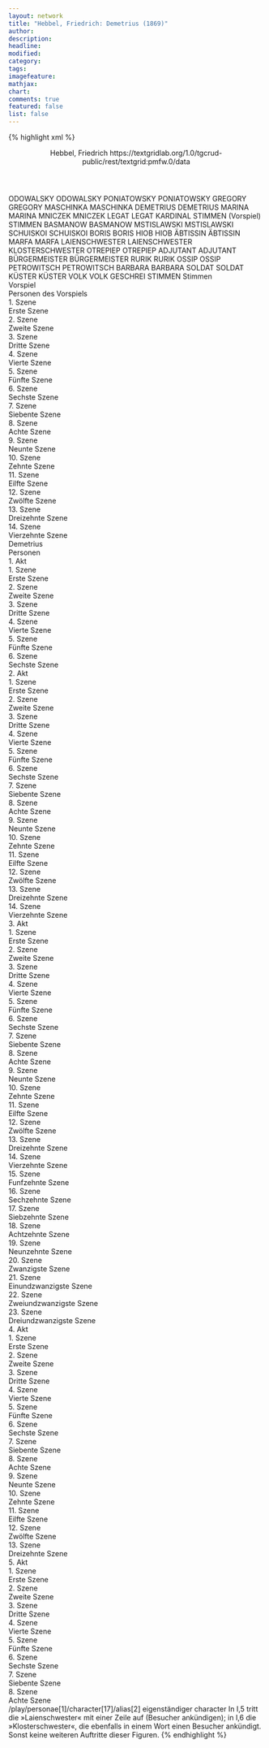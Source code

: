 ```yaml
---
layout: network
title: "Hebbel, Friedrich: Demetrius (1869)"
author:
description:
headline:
modified:
category:
tags:
imagefeature:
mathjax:
chart:
comments: true
featured: false
list: false
---
```

{% highlight xml %}
<?xml-model href="https://raw.githubusercontent.com/DLiNa/project/master/rules/lina.rnc"?><?xml-model href="https://raw.githubusercontent.com/DLiNa/project/master/rules/lina.sch"?>
<play xmlns="http://lina.digital">
  <header>
    <title>Demetrius</title>
    <author>Hebbel, Friedrich</author>
  	<date when="1863" type="written"/>
  	<date when="1864" type="print"/>
  	<date when="1869" type="premiere"/>
  	<source>https://textgridlab.org/1.0/tgcrud-public/rest/textgrid:pmfw.0/data</source>
  </header>
  <personae>
    <character>
      <name>ODOWALSKY</name>
      <alias xml:id="odowalsky">
        <name>ODOWALSKY</name>
      </alias>
    </character>
    <character>
      <name>PONIATOWSKY</name>
      <alias xml:id="poniatowsky">
        <name>PONIATOWSKY</name>
      </alias>
    </character>
    <character>
      <name>GREGORY</name>
      <alias xml:id="gregory">
        <name>GREGORY</name>
      </alias>
    </character>
    <character>
      <name>MASCHINKA</name>
      <alias xml:id="maschinka">
        <name>MASCHINKA</name>
      </alias>
    </character>
    <character>
      <name>DEMETRIUS</name>
      <alias xml:id="demetrius">
        <name>DEMETRIUS</name>
      </alias>
    </character>
    <character>
      <name>MARINA</name>
      <alias xml:id="marina">
        <name>MARINA</name>
      </alias>
    </character>
    <character>
      <name>MNICZEK</name>
      <alias xml:id="mniczek">
        <name>MNICZEK</name>
      </alias>
    </character>
    <character>
      <name>LEGAT</name>
      <alias xml:id="legat">
        <name>LEGAT</name>
      </alias>
    	<alias xml:id="kardinal">
    		<name>KARDINAL</name>
    	</alias>
    </character>
    <character>
      <name>STIMMEN (Vorspiel)</name>
      <alias xml:id="stimmen_vorspiel">
        <name>STIMMEN</name>
      </alias>
    </character>
    <character>
      <name>BASMANOW</name>
      <alias xml:id="basmanow">
        <name>BASMANOW</name>
      </alias>
    </character>
    <character>
      <name>MSTISLAWSKI</name>
      <alias xml:id="mstislawski">
        <name>MSTISLAWSKI</name>
      </alias>
    </character>
    <character>
      <name>SCHUISKOI</name>
      <alias xml:id="schuiskoi">
        <name>SCHUISKOI</name>
      </alias>
    </character>
    <character>
      <name>BORIS</name>
      <alias xml:id="boris">
        <name>BORIS</name>
      </alias>
    </character>
    <character>
      <name>HIOB</name>
      <alias xml:id="hiob">
        <name>HIOB</name>
      </alias>
    </character>
    <character>
      <name>ÄBTISSIN</name>
      <alias xml:id="äbtissin">
        <name>ÄBTISSIN</name>
      </alias>
    </character>
    <character>
      <name>MARFA</name>
      <alias xml:id="marfa">
        <name>MARFA</name>
      </alias>
    </character>
    <character>
      <name>LAIENSCHWESTER</name>
      <alias xml:id="laienschwester">
        <name>LAIENSCHWESTER</name>
      </alias>
    	<alias xml:id="klosterschwester">
    		<name>KLOSTERSCHWESTER</name>
    	</alias>
    </character>
    <character>
      <name>OTREPIEP</name>
      <alias xml:id="otrepiep">
        <name>OTREPIEP</name>
      </alias>
    </character>
    <character>
      <name>ADJUTANT</name>
      <alias xml:id="adjutant">
        <name>ADJUTANT</name>
      </alias>
    </character>
    <character>
      <name>BÜRGERMEISTER</name>
      <alias xml:id="bürgermeister">
        <name>BÜRGERMEISTER</name>
      </alias>
    </character>
    <character>
      <name>RURIK</name>
      <alias xml:id="rurik">
        <name>RURIK</name>
      </alias>
    </character>
    <character>
      <name>OSSIP</name>
      <alias xml:id="ossip">
        <name>OSSIP</name>
      </alias>
    </character>
    <character>
      <name>PETROWITSCH</name>
      <alias xml:id="petrowitsch">
        <name>PETROWITSCH</name>
      </alias>
    </character>
    <character>
      <name>BARBARA</name>
      <alias xml:id="barbara">
        <name>BARBARA</name>
      </alias>
    </character>
    <character>
      <name>SOLDAT</name>
      <alias xml:id="soldat">
        <name>SOLDAT</name>
      </alias>
    </character>
    <character>
      <name>KÜSTER</name>
      <alias xml:id="küster">
        <name>KÜSTER</name>
      </alias>
    </character>
    <character>
      <name>VOLK</name>
      <alias xml:id="volk">
        <name>VOLK</name>
      </alias>
      <alias xml:id="geschrei">
        <name>GESCHREI</name>
      </alias>
    </character>
  	<character>
  		<name>STIMMEN</name>
  		<alias xml:id="stimmen">
  			<name>Stimmen</name>
  		</alias>
  	</character>
  </personae>
  <text>
    <div>
      <head>Vorspiel</head>
      <div>
        <head>Personen des Vorspiels</head>
      </div>
      <div>
        <head>1. Szene</head>
        <div>
          <head>Erste Szene</head>
          <sp who="#odowalsky">
            <amount n="5" unit="speech_acts"/>
            <amount n="131" unit="words"/>
            <amount n="19" unit="lines"/>
            <amount n="698" unit="chars"/>
          </sp>
          <sp who="#poniatowsky">
            <amount n="5" unit="speech_acts"/>
            <amount n="240" unit="words"/>
            <amount n="31" unit="lines"/>
            <amount n="1208" unit="chars"/>
          </sp>
        </div>
      </div>
      <div>
        <head>2. Szene</head>
        <div>
          <head>Zweite Szene</head>
          <sp who="#gregory">
            <amount n="13" unit="speech_acts"/>
            <amount n="86" unit="words"/>
            <amount n="16" unit="lines"/>
            <amount n="435" unit="chars"/>
          </sp>
          <sp who="#poniatowsky">
            <amount n="7" unit="speech_acts"/>
            <amount n="124" unit="words"/>
            <amount n="19" unit="lines"/>
            <amount n="596" unit="chars"/>
          </sp>
          <sp who="#odowalsky">
            <amount n="14" unit="speech_acts"/>
            <amount n="275" unit="words"/>
            <amount n="39" unit="lines"/>
            <amount n="1424" unit="chars"/>
          </sp>
        </div>
      </div>
      <div>
        <head>3. Szene</head>
        <div>
          <head>Dritte Szene</head>
          <sp who="#maschinka">
            <amount n="1" unit="speech_acts"/>
            <amount n="178" unit="words"/>
            <amount n="20" unit="lines"/>
            <amount n="864" unit="chars"/>
          </sp>
        </div>
      </div>
      <div>
        <head>4. Szene</head>
        <div>
          <head>Vierte Szene</head>
          <sp who="#demetrius">
            <amount n="13" unit="speech_acts"/>
            <amount n="79" unit="words"/>
            <amount n="18" unit="lines"/>
            <amount n="437" unit="chars"/>
          </sp>
          <sp who="#maschinka">
            <amount n="13" unit="speech_acts"/>
            <amount n="307" unit="words"/>
            <amount n="50" unit="lines"/>
            <amount n="1645" unit="chars"/>
          </sp>
        </div>
      </div>
      <div>
        <head>5. Szene</head>
        <div>
          <head>Fünfte Szene</head>
          <sp who="#marina">
            <amount n="7" unit="speech_acts"/>
            <amount n="336" unit="words"/>
            <amount n="46" unit="lines"/>
            <amount n="1790" unit="chars"/>
          </sp>
          <sp who="#maschinka">
            <amount n="7" unit="speech_acts"/>
            <amount n="274" unit="words"/>
            <amount n="38" unit="lines"/>
            <amount n="1399" unit="chars"/>
          </sp>
          <sp who="#demetrius">
            <amount n="2" unit="speech_acts"/>
            <amount n="29" unit="words"/>
            <amount n="5" unit="lines"/>
            <amount n="153" unit="chars"/>
          </sp>
        </div>
      </div>
      <div>
        <head>6. Szene</head>
        <div>
          <head>Sechste Szene</head>
          <sp who="#marina">
            <amount n="23" unit="speech_acts"/>
            <amount n="290" unit="words"/>
            <amount n="42" unit="lines"/>
            <amount n="1541" unit="chars"/>
          </sp>
          <sp who="#demetrius">
            <amount n="23" unit="speech_acts"/>
            <amount n="684" unit="words"/>
            <amount n="89" unit="lines"/>
            <amount n="3485" unit="chars"/>
          </sp>
        </div>
      </div>
      <div>
        <head>7. Szene</head>
        <div>
          <head>Siebente Szene</head>
          <sp who="#poniatowsky">
            <amount n="2" unit="speech_acts"/>
            <amount n="6" unit="words"/>
            <amount n="2" unit="lines"/>
            <amount n="27" unit="chars"/>
          </sp>
          <sp who="#odowalsky">
            <amount n="3" unit="speech_acts"/>
            <amount n="31" unit="words"/>
            <amount n="6" unit="lines"/>
            <amount n="172" unit="chars"/>
          </sp>
          <sp who="#demetrius">
            <amount n="4" unit="speech_acts"/>
            <amount n="21" unit="words"/>
            <amount n="5" unit="lines"/>
            <amount n="106" unit="chars"/>
          </sp>
          <sp who="#marina">
            <amount n="1" unit="speech_acts"/>
            <amount n="4" unit="words"/>
            <amount n="1" unit="lines"/>
            <amount n="22" unit="chars"/>
          </sp>
        </div>
      </div>
      <div>
        <head>8. Szene</head>
        <div>
          <head>Achte Szene</head>
          <sp who="#mniczek">
            <amount n="1" unit="speech_acts"/>
            <amount n="6" unit="words"/>
            <amount n="1" unit="lines"/>
            <amount n="29" unit="chars"/>
          </sp>
          <sp who="#demetrius">
            <amount n="2" unit="speech_acts"/>
            <amount n="146" unit="words"/>
            <amount n="18" unit="lines"/>
            <amount n="772" unit="chars"/>
          </sp>
          <sp who="#poniatowsky">
            <amount n="1" unit="speech_acts"/>
            <amount n="22" unit="words"/>
            <amount n="3" unit="lines"/>
            <amount n="118" unit="chars"/>
          </sp>
        </div>
      </div>
      <div>
        <head>9. Szene</head>
        <div>
          <head>Neunte Szene</head>
        </div>
      </div>
      <div>
        <head>10. Szene</head>
        <div>
          <head>Zehnte Szene</head>
          <sp who="#gregory">
            <amount n="16" unit="speech_acts"/>
            <amount n="168" unit="words"/>
            <amount n="27" unit="lines"/>
            <amount n="893" unit="chars"/>
          </sp>
          <sp who="#legat">
            <amount n="16" unit="speech_acts"/>
            <amount n="672" unit="words"/>
            <amount n="96" unit="lines"/>
            <amount n="3658" unit="chars"/>
          </sp>
        </div>
      </div>
      <div>
        <head>11. Szene</head>
        <div>
          <head>Eilfte Szene</head>
          <sp who="#demetrius">
            <amount n="2" unit="speech_acts"/>
            <amount n="124" unit="words"/>
            <amount n="15" unit="lines"/>
            <amount n="636" unit="chars"/>
          </sp>
          <sp who="#mniczek">
            <amount n="1" unit="speech_acts"/>
            <amount n="15" unit="words"/>
            <amount n="2" unit="lines"/>
            <amount n="73" unit="chars"/>
          </sp>
        </div>
      </div>
      <div>
        <head>12. Szene</head>
        <div>
          <head>Zwölfte Szene</head>
          <sp who="#gregory">
            <amount n="6" unit="speech_acts"/>
            <amount n="48" unit="words"/>
            <amount n="10" unit="lines"/>
            <amount n="256" unit="chars"/>
          </sp>
          <sp who="#demetrius">
            <amount n="5" unit="speech_acts"/>
            <amount n="79" unit="words"/>
            <amount n="13" unit="lines"/>
            <amount n="409" unit="chars"/>
          </sp>
        </div>
      </div>
      <div>
        <head>13. Szene</head>
        <div>
          <head>Dreizehnte Szene</head>
          <sp who="#legat">
            <amount n="2" unit="speech_acts"/>
            <amount n="24" unit="words"/>
            <amount n="3" unit="lines"/>
            <amount n="122" unit="chars"/>
          </sp>
          <sp who="#stimmen_vorspiel">
            <amount n="1" unit="speech_acts"/>
            <amount n="2" unit="words"/>
            <amount n="1" unit="lines"/>
            <amount n="19" unit="chars"/>
          </sp>
          <sp who="#gregory">
            <amount n="1" unit="speech_acts"/>
            <amount n="9" unit="words"/>
            <amount n="1" unit="lines"/>
            <amount n="41" unit="chars"/>
          </sp>
          <sp who="#demetrius">
            <amount n="1" unit="speech_acts"/>
            <amount n="169" unit="words"/>
            <amount n="22" unit="lines"/>
            <amount n="881" unit="chars"/>
          </sp>
        </div>
      </div>
      <div>
        <head>14. Szene</head>
        <div>
          <head>Vierzehnte Szene</head>
          <sp who="#mniczek">
            <amount n="2" unit="speech_acts"/>
            <amount n="19" unit="words"/>
            <amount n="2" unit="lines"/>
            <amount n="88" unit="chars"/>
          </sp>
          <sp who="#demetrius">
            <amount n="5" unit="speech_acts"/>
            <amount n="34" unit="words"/>
            <amount n="5" unit="lines"/>
            <amount n="184" unit="chars"/>
          </sp>
          <sp who="#legat">
            <amount n="1" unit="speech_acts"/>
            <amount n="17" unit="words"/>
            <amount n="2" unit="lines"/>
            <amount n="81" unit="chars"/>
          </sp>
          <sp who="#marina">
            <amount n="2" unit="speech_acts"/>
            <amount n="38" unit="words"/>
            <amount n="5" unit="lines"/>
            <amount n="200" unit="chars"/>
          </sp>
          <sp who="#kardinal">
            <amount n="1" unit="speech_acts"/>
            <amount n="36" unit="words"/>
            <amount n="5" unit="lines"/>
            <amount n="198" unit="chars"/>
          </sp>
          <sp who="#poniatowsky">
            <amount n="1" unit="speech_acts"/>
            <amount n="4" unit="words"/>
            <amount n="1" unit="lines"/>
            <amount n="31" unit="chars"/>
          </sp>
        </div>
      </div>
    </div>
    <div>
      <head>Demetrius</head>
      <div>
        <head>Personen</head>
      </div>
      <div>
        <head>1. Akt</head>
        <div>
          <head>1. Szene</head>
          <div>
            <head>Erste Szene</head>
            <sp who="#basmanow">
              <amount n="5" unit="speech_acts"/>
              <amount n="105" unit="words"/>
              <amount n="16" unit="lines"/>
              <amount n="545" unit="chars"/>
            </sp>
            <sp who="#mstislawski">
              <amount n="4" unit="speech_acts"/>
              <amount n="43" unit="words"/>
              <amount n="8" unit="lines"/>
              <amount n="232" unit="chars"/>
            </sp>
            <sp who="#schuiskoi">
              <amount n="1" unit="speech_acts"/>
              <amount n="6" unit="words"/>
              <amount n="1" unit="lines"/>
              <amount n="27" unit="chars"/>
            </sp>
          </div>
        </div>
        <div>
          <head>2. Szene</head>
          <div>
            <head>Zweite Szene</head>
            <sp who="#boris">
              <amount n="29" unit="speech_acts"/>
              <amount n="1292" unit="words"/>
              <amount n="186" unit="lines"/>
              <amount n="6860" unit="chars"/>
            </sp>
            <sp who="#basmanow">
              <amount n="4" unit="speech_acts"/>
              <amount n="51" unit="words"/>
              <amount n="9" unit="lines"/>
              <amount n="275" unit="chars"/>
            </sp>
            <sp who="#schuiskoi">
              <amount n="13" unit="speech_acts"/>
              <amount n="164" unit="words"/>
              <amount n="26" unit="lines"/>
              <amount n="882" unit="chars"/>
            </sp>
            <sp who="#mstislawski">
              <amount n="8" unit="speech_acts"/>
              <amount n="182" unit="words"/>
              <amount n="29" unit="lines"/>
              <amount n="1017" unit="chars"/>
            </sp>
            <sp who="#hiob">
              <amount n="5" unit="speech_acts"/>
              <amount n="113" unit="words"/>
              <amount n="18" unit="lines"/>
              <amount n="617" unit="chars"/>
            </sp>
          </div>
        </div>
        <div>
          <head>3. Szene</head>
          <div>
            <head>Dritte Szene</head>
            <sp who="#schuiskoi">
              <amount n="2" unit="speech_acts"/>
              <amount n="24" unit="words"/>
              <amount n="3" unit="lines"/>
              <amount n="124" unit="chars"/>
            </sp>
            <sp who="#boris">
              <amount n="3" unit="speech_acts"/>
              <amount n="241" unit="words"/>
              <amount n="32" unit="lines"/>
              <amount n="1327" unit="chars"/>
            </sp>
          </div>
        </div>
        <div>
          <head>4. Szene</head>
          <div>
            <head>Vierte Szene</head>
            <sp who="#äbtissin">
              <amount n="8" unit="speech_acts"/>
              <amount n="131" unit="words"/>
              <amount n="19" unit="lines"/>
              <amount n="660" unit="chars"/>
            </sp>
            <sp who="#marfa">
              <amount n="8" unit="speech_acts"/>
              <amount n="536" unit="words"/>
              <amount n="72" unit="lines"/>
              <amount n="2837" unit="chars"/>
            </sp>
          </div>
        </div>
        <div>
          <head>5. Szene</head>
          <div>
            <head>Fünfte Szene</head>
            <sp who="#laienschwester">
              <amount n="1" unit="speech_acts"/>
              <amount n="4" unit="words"/>
              <amount n="2" unit="lines"/>
              <amount n="25" unit="chars"/>
            </sp>
            <sp who="#hiob">
              <amount n="10" unit="speech_acts"/>
              <amount n="336" unit="words"/>
              <amount n="46" unit="lines"/>
              <amount n="1723" unit="chars"/>
            </sp>
            <sp who="#äbtissin">
              <amount n="2" unit="speech_acts"/>
              <amount n="2" unit="words"/>
              <amount n="1" unit="lines"/>
              <amount n="12" unit="chars"/>
            </sp>
            <sp who="#marfa">
              <amount n="9" unit="speech_acts"/>
              <amount n="319" unit="words"/>
              <amount n="39" unit="lines"/>
              <amount n="1603" unit="chars"/>
            </sp>
          </div>
        </div>
        <div>
          <head>6. Szene</head>
          <div>
            <head>Sechste Szene</head>
            <sp who="#klosterschwester">
              <amount n="1" unit="speech_acts"/>
              <amount n="2" unit="words"/>
              <amount n="1" unit="lines"/>
              <amount n="14" unit="chars"/>
            </sp>
            <sp who="#otrepiep">
              <amount n="12" unit="speech_acts"/>
              <amount n="209" unit="words"/>
              <amount n="33" unit="lines"/>
              <amount n="1122" unit="chars"/>
            </sp>
            <sp who="#hiob">
              <amount n="11" unit="speech_acts"/>
              <amount n="266" unit="words"/>
              <amount n="41" unit="lines"/>
              <amount n="1439" unit="chars"/>
            </sp>
            <sp who="#marfa">
              <amount n="14" unit="speech_acts"/>
              <amount n="202" unit="words"/>
              <amount n="31" unit="lines"/>
              <amount n="1005" unit="chars"/>
            </sp>
            <sp who="#äbtissin">
              <amount n="1" unit="speech_acts"/>
              <amount n="24" unit="words"/>
              <amount n="3" unit="lines"/>
              <amount n="142" unit="chars"/>
            </sp>
          </div>
        </div>
      </div>
      <div>
        <head>2. Akt</head>
        <div>
          <head>1. Szene</head>
          <div>
            <head>Erste Szene</head>
            <sp who="#mniczek">
              <amount n="5" unit="speech_acts"/>
              <amount n="85" unit="words"/>
              <amount n="13" unit="lines"/>
              <amount n="461" unit="chars"/>
            </sp>
            <sp who="#poniatowsky">
              <amount n="4" unit="speech_acts"/>
              <amount n="39" unit="words"/>
              <amount n="7" unit="lines"/>
              <amount n="201" unit="chars"/>
            </sp>
          </div>
        </div>
        <div>
          <head>2. Szene</head>
          <div>
            <head>Zweite Szene</head>
            <sp who="#demetrius">
              <amount n="3" unit="speech_acts"/>
              <amount n="18" unit="words"/>
              <amount n="4" unit="lines"/>
              <amount n="94" unit="chars"/>
            </sp>
            <sp who="#mniczek">
              <amount n="2" unit="speech_acts"/>
              <amount n="25" unit="words"/>
              <amount n="3" unit="lines"/>
              <amount n="111" unit="chars"/>
            </sp>
          </div>
        </div>
        <div>
          <head>3. Szene</head>
          <div>
            <head>Dritte Szene</head>
            <sp who="#poniatowsky">
              <amount n="2" unit="speech_acts"/>
              <amount n="12" unit="words"/>
              <amount n="3" unit="lines"/>
              <amount n="61" unit="chars"/>
            </sp>
            <sp who="#mniczek">
              <amount n="1" unit="speech_acts"/>
              <amount n="27" unit="words"/>
              <amount n="4" unit="lines"/>
              <amount n="124" unit="chars"/>
            </sp>
          </div>
        </div>
        <div>
          <head>4. Szene</head>
          <div>
            <head>Vierte Szene</head>
            <sp who="#demetrius">
              <amount n="11" unit="speech_acts"/>
              <amount n="358" unit="words"/>
              <amount n="50" unit="lines"/>
              <amount n="1905" unit="chars"/>
            </sp>
            <sp who="#poniatowsky">
              <amount n="4" unit="speech_acts"/>
              <amount n="64" unit="words"/>
              <amount n="9" unit="lines"/>
              <amount n="322" unit="chars"/>
            </sp>
            <sp who="#mniczek">
              <amount n="6" unit="speech_acts"/>
              <amount n="425" unit="words"/>
              <amount n="56" unit="lines"/>
              <amount n="2152" unit="chars"/>
            </sp>
          </div>
        </div>
        <div>
          <head>5. Szene</head>
          <div>
            <head>Fünfte Szene</head>
            <sp who="#poniatowsky">
              <amount n="1" unit="speech_acts"/>
              <amount n="21" unit="words"/>
              <amount n="3" unit="lines"/>
              <amount n="112" unit="chars"/>
            </sp>
          </div>
        </div>
        <div>
          <head>6. Szene</head>
          <div>
            <head>Sechste Szene</head>
            <sp who="#otrepiep">
              <amount n="18" unit="speech_acts"/>
              <amount n="338" unit="words"/>
              <amount n="51" unit="lines"/>
              <amount n="1725" unit="chars"/>
            </sp>
            <sp who="#poniatowsky">
              <amount n="18" unit="speech_acts"/>
              <amount n="121" unit="words"/>
              <amount n="26" unit="lines"/>
              <amount n="608" unit="chars"/>
            </sp>
          </div>
        </div>
        <div>
          <head>7. Szene</head>
          <div>
            <head>Siebente Szene</head>
            <sp who="#demetrius">
              <amount n="5" unit="speech_acts"/>
              <amount n="47" unit="words"/>
              <amount n="9" unit="lines"/>
              <amount n="237" unit="chars"/>
            </sp>
            <sp who="#otrepiep">
              <amount n="7" unit="speech_acts"/>
              <amount n="79" unit="words"/>
              <amount n="13" unit="lines"/>
              <amount n="388" unit="chars"/>
            </sp>
            <sp who="#poniatowsky">
              <amount n="1" unit="speech_acts"/>
              <amount n="8" unit="words"/>
              <amount n="1" unit="lines"/>
              <amount n="39" unit="chars"/>
            </sp>
            <sp who="#mniczek">
              <amount n="3" unit="speech_acts"/>
              <amount n="9" unit="words"/>
              <amount n="3" unit="lines"/>
              <amount n="40" unit="chars"/>
            </sp>
          </div>
        </div>
        <div>
          <head>8. Szene</head>
          <div>
            <head>Achte Szene</head>
            <sp who="#mniczek">
              <amount n="9" unit="speech_acts"/>
              <amount n="388" unit="words"/>
              <amount n="56" unit="lines"/>
              <amount n="2078" unit="chars"/>
            </sp>
            <sp who="#otrepiep">
              <amount n="5" unit="speech_acts"/>
              <amount n="70" unit="words"/>
              <amount n="9" unit="lines"/>
              <amount n="319" unit="chars"/>
            </sp>
            <sp who="#demetrius">
              <amount n="12" unit="speech_acts"/>
              <amount n="472" unit="words"/>
              <amount n="66" unit="lines"/>
              <amount n="2511" unit="chars"/>
            </sp>
            <sp who="#marfa">
              <amount n="10" unit="speech_acts"/>
              <amount n="252" unit="words"/>
              <amount n="34" unit="lines"/>
              <amount n="1312" unit="chars"/>
            </sp>
            <sp who="#adjutant">
              <amount n="1" unit="speech_acts"/>
              <amount n="6" unit="words"/>
              <amount n="1" unit="lines"/>
              <amount n="47" unit="chars"/>
            </sp>
          </div>
        </div>
        <div>
          <head>9. Szene</head>
          <div>
            <head>Neunte Szene</head>
            <sp who="#schuiskoi">
              <amount n="8" unit="speech_acts"/>
              <amount n="408" unit="words"/>
              <amount n="58" unit="lines"/>
              <amount n="2172" unit="chars"/>
            </sp>
            <sp who="#demetrius">
              <amount n="10" unit="speech_acts"/>
              <amount n="129" unit="words"/>
              <amount n="19" unit="lines"/>
              <amount n="687" unit="chars"/>
            </sp>
            <sp who="#mniczek">
              <amount n="5" unit="speech_acts"/>
              <amount n="43" unit="words"/>
              <amount n="7" unit="lines"/>
              <amount n="221" unit="chars"/>
            </sp>
          </div>
        </div>
        <div>
          <head>10. Szene</head>
          <div>
            <head>Zehnte Szene</head>
            <sp who="#adjutant">
              <amount n="1" unit="speech_acts"/>
              <amount n="4" unit="words"/>
              <amount n="1" unit="lines"/>
              <amount n="28" unit="chars"/>
            </sp>
            <sp who="#bürgermeister">
              <amount n="3" unit="speech_acts"/>
              <amount n="82" unit="words"/>
              <amount n="13" unit="lines"/>
              <amount n="446" unit="chars"/>
            </sp>
            <sp who="#demetrius">
              <amount n="3" unit="speech_acts"/>
              <amount n="93" unit="words"/>
              <amount n="13" unit="lines"/>
              <amount n="489" unit="chars"/>
            </sp>
          </div>
        </div>
        <div>
          <head>11. Szene</head>
          <div>
            <head>Eilfte Szene</head>
            <sp who="#mniczek">
              <amount n="3" unit="speech_acts"/>
              <amount n="31" unit="words"/>
              <amount n="6" unit="lines"/>
              <amount n="173" unit="chars"/>
            </sp>
            <sp who="#demetrius">
              <amount n="3" unit="speech_acts"/>
              <amount n="22" unit="words"/>
              <amount n="5" unit="lines"/>
              <amount n="117" unit="chars"/>
            </sp>
            <sp who="#schuiskoi">
              <amount n="1" unit="speech_acts"/>
              <amount n="13" unit="words"/>
              <amount n="2" unit="lines"/>
              <amount n="70" unit="chars"/>
            </sp>
            <sp who="#marfa">
              <amount n="2" unit="speech_acts"/>
              <amount n="19" unit="words"/>
              <amount n="3" unit="lines"/>
              <amount n="94" unit="chars"/>
            </sp>
          </div>
        </div>
        <div>
          <head>12. Szene</head>
          <div>
            <head>Zwölfte Szene</head>
            <sp who="#schuiskoi">
              <amount n="4" unit="speech_acts"/>
              <amount n="17" unit="words"/>
              <amount n="5" unit="lines"/>
              <amount n="79" unit="chars"/>
            </sp>
            <sp who="#otrepiep">
              <amount n="4" unit="speech_acts"/>
              <amount n="26" unit="words"/>
              <amount n="5" unit="lines"/>
              <amount n="123" unit="chars"/>
            </sp>
          </div>
        </div>
        <div>
          <head>13. Szene</head>
          <div>
            <head>Dreizehnte Szene</head>
            <sp who="#schuiskoi">
              <amount n="1" unit="speech_acts"/>
              <amount n="210" unit="words"/>
              <amount n="27" unit="lines"/>
              <amount n="1083" unit="chars"/>
            </sp>
          </div>
        </div>
        <div>
          <head>14. Szene</head>
          <div>
            <head>Vierzehnte Szene</head>
            <sp who="#äbtissin">
              <amount n="10" unit="speech_acts"/>
              <amount n="459" unit="words"/>
              <amount n="66" unit="lines"/>
              <amount n="2494" unit="chars"/>
            </sp>
            <sp who="#marfa">
              <amount n="10" unit="speech_acts"/>
              <amount n="83" unit="words"/>
              <amount n="15" unit="lines"/>
              <amount n="405" unit="chars"/>
            </sp>
          </div>
        </div>
      </div>
      <div>
        <head>3. Akt</head>
        <div>
          <head>1. Szene</head>
          <div>
            <head>Erste Szene</head>
            <sp who="#rurik">
              <amount n="8" unit="speech_acts"/>
              <amount n="188" unit="words"/>
              <amount n="26" unit="lines"/>
              <amount n="954" unit="chars"/>
            </sp>
            <sp who="#ossip">
              <amount n="2" unit="speech_acts"/>
              <amount n="44" unit="words"/>
              <amount n="6" unit="lines"/>
              <amount n="213" unit="chars"/>
            </sp>
            <sp who="#petrowitsch">
              <amount n="5" unit="speech_acts"/>
              <amount n="123" unit="words"/>
              <amount n="19" unit="lines"/>
              <amount n="635" unit="chars"/>
            </sp>
          </div>
        </div>
        <div>
          <head>2. Szene</head>
          <div>
            <head>Zweite Szene</head>
            <sp who="#barbara">
              <amount n="1" unit="speech_acts"/>
              <amount n="5" unit="words"/>
              <amount n="1" unit="lines"/>
              <amount n="23" unit="chars"/>
            </sp>
            <sp who="#rurik">
              <amount n="2" unit="speech_acts"/>
              <amount n="46" unit="words"/>
              <amount n="7" unit="lines"/>
              <amount n="241" unit="chars"/>
            </sp>
            <sp who="#ossip">
              <amount n="1" unit="speech_acts"/>
              <amount n="8" unit="words"/>
              <amount n="2" unit="lines"/>
              <amount n="41" unit="chars"/>
            </sp>
            <sp who="#petrowitsch">
              <amount n="1" unit="speech_acts"/>
              <amount n="3" unit="words"/>
              <amount n="1" unit="lines"/>
              <amount n="16" unit="chars"/>
            </sp>
          </div>
        </div>
        <div>
          <head>3. Szene</head>
          <div>
            <head>Dritte Szene</head>
            <sp who="#rurik">
              <amount n="3" unit="speech_acts"/>
              <amount n="61" unit="words"/>
              <amount n="9" unit="lines"/>
              <amount n="305" unit="chars"/>
            </sp>
            <sp who="#ossip">
              <amount n="2" unit="speech_acts"/>
              <amount n="14" unit="words"/>
              <amount n="3" unit="lines"/>
              <amount n="62" unit="chars"/>
            </sp>
          </div>
        </div>
        <div>
          <head>4. Szene</head>
          <div>
            <head>Vierte Szene</head>
            <sp who="#otrepiep">
              <amount n="28" unit="speech_acts"/>
              <amount n="670" unit="words"/>
              <amount n="101" unit="lines"/>
              <amount n="3418" unit="chars"/>
            </sp>
            <sp who="#ossip">
              <amount n="19" unit="speech_acts"/>
              <amount n="125" unit="words"/>
              <amount n="26" unit="lines"/>
              <amount n="585" unit="chars"/>
            </sp>
            <sp who="#barbara">
              <amount n="7" unit="speech_acts"/>
              <amount n="60" unit="words"/>
              <amount n="12" unit="lines"/>
              <amount n="291" unit="chars"/>
            </sp>
            <sp who="#rurik">
              <amount n="4" unit="speech_acts"/>
              <amount n="29" unit="words"/>
              <amount n="5" unit="lines"/>
              <amount n="131" unit="chars"/>
            </sp>
          </div>
        </div>
        <div>
          <head>5. Szene</head>
          <div>
            <head>Fünfte Szene</head>
            <sp who="#barbara">
              <amount n="3" unit="speech_acts"/>
              <amount n="38" unit="words"/>
              <amount n="7" unit="lines"/>
              <amount n="190" unit="chars"/>
            </sp>
            <sp who="#ossip">
              <amount n="2" unit="speech_acts"/>
              <amount n="13" unit="words"/>
              <amount n="3" unit="lines"/>
              <amount n="68" unit="chars"/>
            </sp>
          </div>
        </div>
        <div>
          <head>6. Szene</head>
          <div>
            <head>Sechste Szene</head>
            <sp who="#barbara">
              <amount n="2" unit="speech_acts"/>
              <amount n="10" unit="words"/>
              <amount n="2" unit="lines"/>
              <amount n="49" unit="chars"/>
            </sp>
            <sp who="#demetrius">
              <amount n="5" unit="speech_acts"/>
              <amount n="49" unit="words"/>
              <amount n="11" unit="lines"/>
              <amount n="241" unit="chars"/>
            </sp>
            <sp who="#soldat">
              <amount n="2" unit="speech_acts"/>
              <amount n="10" unit="words"/>
              <amount n="2" unit="lines"/>
              <amount n="48" unit="chars"/>
            </sp>
            <sp who="#ossip">
              <amount n="1" unit="speech_acts"/>
              <amount n="17" unit="words"/>
              <amount n="3" unit="lines"/>
              <amount n="77" unit="chars"/>
            </sp>
          </div>
        </div>
        <div>
          <head>7. Szene</head>
          <div>
            <head>Siebente Szene</head>
            <sp who="#barbara">
              <amount n="3" unit="speech_acts"/>
              <amount n="40" unit="words"/>
              <amount n="6" unit="lines"/>
              <amount n="194" unit="chars"/>
            </sp>
            <sp who="#ossip">
              <amount n="2" unit="speech_acts"/>
              <amount n="77" unit="words"/>
              <amount n="10" unit="lines"/>
              <amount n="400" unit="chars"/>
            </sp>
          </div>
        </div>
        <div>
          <head>8. Szene</head>
          <div>
            <head>Achte Szene</head>
            <sp who="#otrepiep">
              <amount n="3" unit="speech_acts"/>
              <amount n="52" unit="words"/>
              <amount n="8" unit="lines"/>
              <amount n="273" unit="chars"/>
            </sp>
            <sp who="#ossip">
              <amount n="2" unit="speech_acts"/>
              <amount n="3" unit="words"/>
              <amount n="2" unit="lines"/>
              <amount n="14" unit="chars"/>
            </sp>
          </div>
        </div>
        <div>
          <head>9. Szene</head>
          <div>
            <head>Neunte Szene</head>
            <sp who="#otrepiep">
              <amount n="1" unit="speech_acts"/>
              <amount n="5" unit="words"/>
              <amount n="2" unit="lines"/>
              <amount n="26" unit="chars"/>
            </sp>
            <sp who="#marfa">
              <amount n="1" unit="speech_acts"/>
              <amount n="5" unit="words"/>
              <amount n="1" unit="lines"/>
              <amount n="22" unit="chars"/>
            </sp>
            <sp who="#äbtissin">
              <amount n="1" unit="speech_acts"/>
              <amount n="7" unit="words"/>
              <amount n="1" unit="lines"/>
              <amount n="28" unit="chars"/>
            </sp>
          </div>
        </div>
        <div>
          <head>10. Szene</head>
          <div>
            <head>Zehnte Szene</head>
            <sp who="#küster">
              <amount n="8" unit="speech_acts"/>
              <amount n="270" unit="words"/>
              <amount n="40" unit="lines"/>
              <amount n="1416" unit="chars"/>
            </sp>
            <sp who="#äbtissin">
              <amount n="4" unit="speech_acts"/>
              <amount n="24" unit="words"/>
              <amount n="6" unit="lines"/>
              <amount n="128" unit="chars"/>
            </sp>
            <sp who="#marfa">
              <amount n="3" unit="speech_acts"/>
              <amount n="19" unit="words"/>
              <amount n="3" unit="lines"/>
              <amount n="83" unit="chars"/>
            </sp>
          </div>
        </div>
        <div>
          <head>11. Szene</head>
          <div>
            <head>Eilfte Szene</head>
            <sp who="#äbtissin">
              <amount n="7" unit="speech_acts"/>
              <amount n="89" unit="words"/>
              <amount n="13" unit="lines"/>
              <amount n="455" unit="chars"/>
            </sp>
            <sp who="#marfa">
              <amount n="7" unit="speech_acts"/>
              <amount n="112" unit="words"/>
              <amount n="17" unit="lines"/>
              <amount n="612" unit="chars"/>
            </sp>
          </div>
        </div>
        <div>
          <head>12. Szene</head>
          <div>
            <head>Zwölfte Szene</head>
            <sp who="#äbtissin">
              <amount n="2" unit="speech_acts"/>
              <amount n="63" unit="words"/>
              <amount n="8" unit="lines"/>
              <amount n="323" unit="chars"/>
            </sp>
            <sp who="#marfa">
              <amount n="1" unit="speech_acts"/>
              <amount n="66" unit="words"/>
              <amount n="9" unit="lines"/>
              <amount n="360" unit="chars"/>
            </sp>
          </div>
        </div>
        <div>
          <head>13. Szene</head>
          <div>
            <head>Dreizehnte Szene</head>
            <sp who="#otrepiep">
              <amount n="5" unit="speech_acts"/>
              <amount n="91" unit="words"/>
              <amount n="16" unit="lines"/>
              <amount n="472" unit="chars"/>
            </sp>
            <sp who="#ossip">
              <amount n="3" unit="speech_acts"/>
              <amount n="16" unit="words"/>
              <amount n="4" unit="lines"/>
              <amount n="79" unit="chars"/>
            </sp>
            <sp who="#barbara">
              <amount n="3" unit="speech_acts"/>
              <amount n="21" unit="words"/>
              <amount n="5" unit="lines"/>
              <amount n="91" unit="chars"/>
            </sp>
          </div>
        </div>
        <div>
          <head>14. Szene</head>
          <div>
            <head>Vierzehnte Szene</head>
            <sp who="#ossip">
              <amount n="1" unit="speech_acts"/>
              <amount n="3" unit="words"/>
              <amount n="1" unit="lines"/>
              <amount n="15" unit="chars"/>
            </sp>
            <sp who="#barbara">
              <amount n="1" unit="speech_acts"/>
              <amount n="10" unit="words"/>
              <amount n="1" unit="lines"/>
              <amount n="44" unit="chars"/>
            </sp>
          </div>
        </div>
        <div>
          <head>15. Szene</head>
          <div>
            <head>Funfzehnte Szene</head>
            <sp who="#schuiskoi">
              <amount n="9" unit="speech_acts"/>
              <amount n="79" unit="words"/>
              <amount n="15" unit="lines"/>
              <amount n="422" unit="chars"/>
            </sp>
            <sp who="#basmanow">
              <amount n="9" unit="speech_acts"/>
              <amount n="190" unit="words"/>
              <amount n="29" unit="lines"/>
              <amount n="957" unit="chars"/>
            </sp>
            <sp who="#mstislawski">
              <amount n="6" unit="speech_acts"/>
              <amount n="61" unit="words"/>
              <amount n="11" unit="lines"/>
              <amount n="327" unit="chars"/>
            </sp>
          </div>
        </div>
        <div>
          <head>16. Szene</head>
          <div>
            <head>Sechzehnte Szene</head>
            <sp who="#otrepiep">
              <amount n="5" unit="speech_acts"/>
              <amount n="155" unit="words"/>
              <amount n="24" unit="lines"/>
              <amount n="821" unit="chars"/>
            </sp>
            <sp who="#schuiskoi">
              <amount n="4" unit="speech_acts"/>
              <amount n="19" unit="words"/>
              <amount n="4" unit="lines"/>
              <amount n="88" unit="chars"/>
            </sp>
            <sp who="#barbara">
              <amount n="1" unit="speech_acts"/>
              <amount n="21" unit="words"/>
              <amount n="5" unit="lines"/>
              <amount n="111" unit="chars"/>
            </sp>
          </div>
        </div>
        <div>
          <head>17. Szene</head>
          <div>
            <head>Siebzehnte Szene</head>
            <sp who="#schuiskoi">
              <amount n="3" unit="speech_acts"/>
              <amount n="160" unit="words"/>
              <amount n="23" unit="lines"/>
              <amount n="837" unit="chars"/>
            </sp>
            <sp who="#basmanow">
              <amount n="2" unit="speech_acts"/>
              <amount n="13" unit="words"/>
              <amount n="3" unit="lines"/>
              <amount n="63" unit="chars"/>
            </sp>
            <sp who="#mstislawski">
              <amount n="1" unit="speech_acts"/>
              <amount n="4" unit="words"/>
              <amount n="1" unit="lines"/>
              <amount n="25" unit="chars"/>
            </sp>
          </div>
        </div>
        <div>
          <head>18. Szene</head>
          <div>
            <head>Achtzehnte Szene</head>
            <sp who="#schuiskoi">
              <amount n="2" unit="speech_acts"/>
              <amount n="40" unit="words"/>
              <amount n="7" unit="lines"/>
              <amount n="202" unit="chars"/>
            </sp>
            <sp who="#mniczek">
              <amount n="1" unit="speech_acts"/>
              <amount n="5" unit="words"/>
              <amount n="1" unit="lines"/>
              <amount n="30" unit="chars"/>
            </sp>
          </div>
        </div>
        <div>
          <head>19. Szene</head>
          <div>
            <head>Neunzehnte Szene</head>
            <sp who="#mniczek">
              <amount n="11" unit="speech_acts"/>
              <amount n="145" unit="words"/>
              <amount n="26" unit="lines"/>
              <amount n="727" unit="chars"/>
            </sp>
            <sp who="#schuiskoi">
              <amount n="11" unit="speech_acts"/>
              <amount n="138" unit="words"/>
              <amount n="26" unit="lines"/>
              <amount n="716" unit="chars"/>
            </sp>
            <sp who="#äbtissin">
              <amount n="2" unit="speech_acts"/>
              <amount n="6" unit="words"/>
              <amount n="2" unit="lines"/>
              <amount n="31" unit="chars"/>
            </sp>
            <sp who="#marfa">
              <amount n="1" unit="speech_acts"/>
              <amount n="5" unit="words"/>
              <amount n="1" unit="lines"/>
              <amount n="30" unit="chars"/>
            </sp>
          </div>
        </div>
        <div>
          <head>20. Szene</head>
          <div>
            <head>Zwanzigste Szene</head>
            <sp who="#mniczek">
              <amount n="12" unit="speech_acts"/>
              <amount n="424" unit="words"/>
              <amount n="63" unit="lines"/>
              <amount n="2300" unit="chars"/>
            </sp>
            <sp who="#küster">
              <amount n="5" unit="speech_acts"/>
              <amount n="47" unit="words"/>
              <amount n="8" unit="lines"/>
              <amount n="249" unit="chars"/>
            </sp>
            <sp who="#marfa">
              <amount n="5" unit="speech_acts"/>
              <amount n="19" unit="words"/>
              <amount n="5" unit="lines"/>
              <amount n="87" unit="chars"/>
            </sp>
            <sp who="#äbtissin">
              <amount n="4" unit="speech_acts"/>
              <amount n="39" unit="words"/>
              <amount n="8" unit="lines"/>
              <amount n="206" unit="chars"/>
            </sp>
            <sp who="#stimmen">
              <amount n="1" unit="speech_acts"/>
              <amount n="4" unit="words"/>
              <amount n="1" unit="lines"/>
              <amount n="17" unit="chars"/>
            </sp>
          </div>
        </div>
        <div>
          <head>21. Szene</head>
          <div>
            <head>Einundzwanzigste Szene</head>
            <sp who="#ossip">
              <amount n="1" unit="speech_acts"/>
              <amount n="5" unit="words"/>
              <amount n="1" unit="lines"/>
              <amount n="26" unit="chars"/>
            </sp>
            <sp who="#rurik">
              <amount n="1" unit="speech_acts"/>
              <amount n="32" unit="words"/>
              <amount n="4" unit="lines"/>
              <amount n="167" unit="chars"/>
            </sp>
            <sp who="#demetrius">
              <amount n="2" unit="speech_acts"/>
              <amount n="54" unit="words"/>
              <amount n="7" unit="lines"/>
              <amount n="269" unit="chars"/>
            </sp>
            <sp who="#äbtissin">
              <amount n="1" unit="speech_acts"/>
              <amount n="25" unit="words"/>
              <amount n="3" unit="lines"/>
              <amount n="119" unit="chars"/>
            </sp>
            <sp who="#marfa">
              <amount n="1" unit="speech_acts"/>
              <amount n="47" unit="words"/>
              <amount n="6" unit="lines"/>
              <amount n="229" unit="chars"/>
            </sp>
          </div>
        </div>
        <div>
          <head>22. Szene</head>
          <div>
            <head>Zweiundzwanzigste Szene</head>
            <sp who="#mniczek">
              <amount n="6" unit="speech_acts"/>
              <amount n="66" unit="words"/>
              <amount n="12" unit="lines"/>
              <amount n="350" unit="chars"/>
            </sp>
            <sp who="#demetrius">
              <amount n="6" unit="speech_acts"/>
              <amount n="28" unit="words"/>
              <amount n="7" unit="lines"/>
              <amount n="154" unit="chars"/>
            </sp>
            <sp who="#basmanow">
              <amount n="1" unit="speech_acts"/>
              <amount n="5" unit="words"/>
              <amount n="1" unit="lines"/>
              <amount n="22" unit="chars"/>
            </sp>
          </div>
        </div>
        <div>
          <head>23. Szene</head>
          <div>
            <head>Dreiundzwanzigste Szene</head>
            <sp who="#mniczek">
              <amount n="3" unit="speech_acts"/>
              <amount n="24" unit="words"/>
              <amount n="5" unit="lines"/>
              <amount n="126" unit="chars"/>
            </sp>
            <sp who="#demetrius">
              <amount n="3" unit="speech_acts"/>
              <amount n="38" unit="words"/>
              <amount n="7" unit="lines"/>
              <amount n="196" unit="chars"/>
            </sp>
          </div>
        </div>
      </div>
      <div>
        <head>4. Akt</head>
        <div>
          <head>1. Szene</head>
          <div>
            <head>Erste Szene</head>
            <sp who="#demetrius">
              <amount n="13" unit="speech_acts"/>
              <amount n="198" unit="words"/>
              <amount n="30" unit="lines"/>
              <amount n="1023" unit="chars"/>
            </sp>
            <sp who="#mniczek">
              <amount n="12" unit="speech_acts"/>
              <amount n="742" unit="words"/>
              <amount n="101" unit="lines"/>
              <amount n="3984" unit="chars"/>
            </sp>
          </div>
        </div>
        <div>
          <head>2. Szene</head>
          <div>
            <head>Zweite Szene</head>
            <sp who="#mniczek">
              <amount n="32" unit="speech_acts"/>
              <amount n="334" unit="words"/>
              <amount n="58" unit="lines"/>
              <amount n="1658" unit="chars"/>
            </sp>
            <sp who="#marina">
              <amount n="35" unit="speech_acts"/>
              <amount n="1105" unit="words"/>
              <amount n="162" unit="lines"/>
              <amount n="5876" unit="chars"/>
            </sp>
            <sp who="#demetrius">
              <amount n="10" unit="speech_acts"/>
              <amount n="85" unit="words"/>
              <amount n="15" unit="lines"/>
              <amount n="451" unit="chars"/>
            </sp>
          </div>
        </div>
        <div>
          <head>3. Szene</head>
          <div>
            <head>Dritte Szene</head>
            <sp who="#mniczek">
              <amount n="1" unit="speech_acts"/>
              <amount n="17" unit="words"/>
              <amount n="3" unit="lines"/>
              <amount n="105" unit="chars"/>
            </sp>
          </div>
        </div>
        <div>
          <head>4. Szene</head>
          <div>
            <head>Vierte Szene</head>
            <sp who="#mniczek">
              <amount n="2" unit="speech_acts"/>
              <amount n="16" unit="words"/>
              <amount n="4" unit="lines"/>
              <amount n="79" unit="chars"/>
            </sp>
            <sp who="#demetrius">
              <amount n="1" unit="speech_acts"/>
              <amount n="16" unit="words"/>
              <amount n="3" unit="lines"/>
              <amount n="75" unit="chars"/>
            </sp>
          </div>
        </div>
        <div>
          <head>5. Szene</head>
          <div>
            <head>Fünfte Szene</head>
            <sp who="#demetrius">
              <amount n="13" unit="speech_acts"/>
              <amount n="156" unit="words"/>
              <amount n="24" unit="lines"/>
              <amount n="807" unit="chars"/>
            </sp>
            <sp who="#gregory">
              <amount n="12" unit="speech_acts"/>
              <amount n="193" unit="words"/>
              <amount n="29" unit="lines"/>
              <amount n="990" unit="chars"/>
            </sp>
          </div>
        </div>
        <div>
          <head>6. Szene</head>
          <div>
            <head>Sechste Szene</head>
            <sp who="#mniczek">
              <amount n="5" unit="speech_acts"/>
              <amount n="25" unit="words"/>
              <amount n="6" unit="lines"/>
              <amount n="130" unit="chars"/>
            </sp>
            <sp who="#demetrius">
              <amount n="10" unit="speech_acts"/>
              <amount n="124" unit="words"/>
              <amount n="22" unit="lines"/>
              <amount n="642" unit="chars"/>
            </sp>
            <sp who="#gregory">
              <amount n="13" unit="speech_acts"/>
              <amount n="439" unit="words"/>
              <amount n="62" unit="lines"/>
              <amount n="2308" unit="chars"/>
            </sp>
          </div>
        </div>
        <div>
          <head>7. Szene</head>
          <div>
            <head>Siebente Szene</head>
            <sp who="#demetrius">
              <amount n="6" unit="speech_acts"/>
              <amount n="96" unit="words"/>
              <amount n="17" unit="lines"/>
              <amount n="500" unit="chars"/>
            </sp>
            <sp who="#mniczek">
              <amount n="5" unit="speech_acts"/>
              <amount n="15" unit="words"/>
              <amount n="5" unit="lines"/>
              <amount n="82" unit="chars"/>
            </sp>
          </div>
        </div>
        <div>
          <head>8. Szene</head>
          <div>
            <head>Achte Szene</head>
            <sp who="#barbara">
              <amount n="3" unit="speech_acts"/>
              <amount n="12" unit="words"/>
              <amount n="3" unit="lines"/>
              <amount n="46" unit="chars"/>
            </sp>
            <sp who="#demetrius">
              <amount n="3" unit="speech_acts"/>
              <amount n="96" unit="words"/>
              <amount n="13" unit="lines"/>
              <amount n="464" unit="chars"/>
            </sp>
            <sp who="#mniczek">
              <amount n="1" unit="speech_acts"/>
              <amount n="5" unit="words"/>
              <amount n="1" unit="lines"/>
              <amount n="24" unit="chars"/>
            </sp>
          </div>
        </div>
        <div>
          <head>9. Szene</head>
          <div>
            <head>Neunte Szene</head>
            <sp who="#demetrius">
              <amount n="24" unit="speech_acts"/>
              <amount n="693" unit="words"/>
              <amount n="97" unit="lines"/>
              <amount n="3488" unit="chars"/>
            </sp>
            <sp who="#barbara">
              <amount n="23" unit="speech_acts"/>
              <amount n="256" unit="words"/>
              <amount n="40" unit="lines"/>
              <amount n="1260" unit="chars"/>
            </sp>
          </div>
        </div>
        <div>
          <head>10. Szene</head>
          <div>
            <head>Zehnte Szene</head>
            <sp who="#mniczek">
              <amount n="24" unit="speech_acts"/>
              <amount n="493" unit="words"/>
              <amount n="75" unit="lines"/>
              <amount n="2501" unit="chars"/>
            </sp>
            <sp who="#demetrius">
              <amount n="13" unit="speech_acts"/>
              <amount n="565" unit="words"/>
              <amount n="79" unit="lines"/>
              <amount n="3009" unit="chars"/>
            </sp>
            <sp who="#barbara">
              <amount n="11" unit="speech_acts"/>
              <amount n="231" unit="words"/>
              <amount n="35" unit="lines"/>
              <amount n="1166" unit="chars"/>
            </sp>
          </div>
        </div>
        <div>
          <head>11. Szene</head>
          <div>
            <head>Eilfte Szene</head>
            <sp who="#marfa">
              <amount n="3" unit="speech_acts"/>
              <amount n="49" unit="words"/>
              <amount n="6" unit="lines"/>
              <amount n="241" unit="chars"/>
            </sp>
            <sp who="#demetrius">
              <amount n="1" unit="speech_acts"/>
              <amount n="10" unit="words"/>
              <amount n="1" unit="lines"/>
              <amount n="47" unit="chars"/>
            </sp>
            <sp who="#mniczek">
              <amount n="1" unit="speech_acts"/>
              <amount n="6" unit="words"/>
              <amount n="1" unit="lines"/>
              <amount n="17" unit="chars"/>
            </sp>
          </div>
        </div>
        <div>
          <head>12. Szene</head>
          <div>
            <head>Zwölfte Szene</head>
            <sp who="#marina">
              <amount n="4" unit="speech_acts"/>
              <amount n="35" unit="words"/>
              <amount n="8" unit="lines"/>
              <amount n="189" unit="chars"/>
            </sp>
            <sp who="#marfa">
              <amount n="3" unit="speech_acts"/>
              <amount n="50" unit="words"/>
              <amount n="7" unit="lines"/>
              <amount n="242" unit="chars"/>
            </sp>
            <sp who="#demetrius">
              <amount n="5" unit="speech_acts"/>
              <amount n="119" unit="words"/>
              <amount n="20" unit="lines"/>
              <amount n="633" unit="chars"/>
            </sp>
            <sp who="#mniczek">
              <amount n="4" unit="speech_acts"/>
              <amount n="38" unit="words"/>
              <amount n="6" unit="lines"/>
              <amount n="171" unit="chars"/>
            </sp>
          </div>
        </div>
        <div>
          <head>13. Szene</head>
          <div>
            <head>Dreizehnte Szene</head>
            <sp who="#mniczek">
              <amount n="1" unit="speech_acts"/>
            </sp>
            <sp who="#demetrius">
              <amount n="1" unit="speech_acts"/>
              <amount n="75" unit="words"/>
              <amount n="10" unit="lines"/>
              <amount n="408" unit="chars"/>
            </sp>
          </div>
        </div>
      </div>
      <div>
        <head>5. Akt</head>
        <div>
          <head>1. Szene</head>
          <div>
            <head>Erste Szene</head>
            <sp who="#ossip">
              <amount n="6" unit="speech_acts"/>
              <amount n="65" unit="words"/>
              <amount n="12" unit="lines"/>
              <amount n="317" unit="chars"/>
            </sp>
            <sp who="#rurik">
              <amount n="5" unit="speech_acts"/>
              <amount n="55" unit="words"/>
              <amount n="10" unit="lines"/>
              <amount n="286" unit="chars"/>
            </sp>
          </div>
        </div>
        <div>
          <head>2. Szene</head>
          <div>
            <head>Zweite Szene</head>
            <sp who="#petrowitsch">
              <amount n="6" unit="speech_acts"/>
              <amount n="99" unit="words"/>
              <amount n="16" unit="lines"/>
              <amount n="512" unit="chars"/>
            </sp>
            <sp who="#ossip">
              <amount n="10" unit="speech_acts"/>
              <amount n="107" unit="words"/>
              <amount n="19" unit="lines"/>
              <amount n="587" unit="chars"/>
            </sp>
            <sp who="#rurik">
              <amount n="7" unit="speech_acts"/>
              <amount n="177" unit="words"/>
              <amount n="26" unit="lines"/>
              <amount n="936" unit="chars"/>
            </sp>
          </div>
        </div>
        <div>
          <head>3. Szene</head>
          <div>
            <head>Dritte Szene</head>
            <sp who="#otrepiep">
              <amount n="4" unit="speech_acts"/>
              <amount n="66" unit="words"/>
              <amount n="11" unit="lines"/>
              <amount n="377" unit="chars"/>
            </sp>
            <sp who="#rurik">
              <amount n="1" unit="speech_acts"/>
              <amount n="4" unit="words"/>
              <amount n="1" unit="lines"/>
              <amount n="20" unit="chars"/>
            </sp>
            <sp who="#petrowitsch">
              <amount n="2" unit="speech_acts"/>
              <amount n="5" unit="words"/>
              <amount n="2" unit="lines"/>
              <amount n="22" unit="chars"/>
            </sp>
          </div>
        </div>
        <div>
          <head>4. Szene</head>
          <div>
            <head>Vierte Szene</head>
            <sp who="#ossip">
              <amount n="2" unit="speech_acts"/>
              <amount n="9" unit="words"/>
              <amount n="3" unit="lines"/>
              <amount n="42" unit="chars"/>
            </sp>
            <sp who="#otrepiep">
              <amount n="4" unit="speech_acts"/>
              <amount n="62" unit="words"/>
              <amount n="10" unit="lines"/>
              <amount n="346" unit="chars"/>
            </sp>
            <sp who="#rurik">
              <amount n="2" unit="speech_acts"/>
              <amount n="13" unit="words"/>
              <amount n="3" unit="lines"/>
              <amount n="64" unit="chars"/>
            </sp>
          </div>
        </div>
        <div>
          <head>5. Szene</head>
          <div>
            <head>Fünfte Szene</head>
            <sp who="#rurik">
              <amount n="3" unit="speech_acts"/>
              <amount n="48" unit="words"/>
              <amount n="8" unit="lines"/>
              <amount n="224" unit="chars"/>
            </sp>
            <sp who="#ossip">
              <amount n="3" unit="speech_acts"/>
              <amount n="33" unit="words"/>
              <amount n="7" unit="lines"/>
              <amount n="168" unit="chars"/>
            </sp>
          </div>
        </div>
        <div>
          <head>6. Szene</head>
          <div>
            <head>Sechste Szene</head>
            <sp who="#basmanow">
              <amount n="5" unit="speech_acts"/>
              <amount n="131" unit="words"/>
              <amount n="18" unit="lines"/>
              <amount n="667" unit="chars"/>
            </sp>
            <sp who="#mstislawski">
              <amount n="5" unit="speech_acts"/>
              <amount n="46" unit="words"/>
              <amount n="7" unit="lines"/>
              <amount n="210" unit="chars"/>
            </sp>
          </div>
        </div>
        <div>
          <head>7. Szene</head>
          <div>
            <head>Siebente Szene</head>
            <sp who="#otrepiep">
              <amount n="5" unit="speech_acts"/>
              <amount n="84" unit="words"/>
              <amount n="15" unit="lines"/>
              <amount n="407" unit="chars"/>
            </sp>
            <sp who="#mstislawski">
              <amount n="1" unit="speech_acts"/>
              <amount n="3" unit="words"/>
              <amount n="1" unit="lines"/>
              <amount n="14" unit="chars"/>
            </sp>
            <sp who="#rurik">
              <amount n="2" unit="speech_acts"/>
              <amount n="20" unit="words"/>
              <amount n="3" unit="lines"/>
              <amount n="81" unit="chars"/>
            </sp>
            <sp who="#ossip">
              <amount n="1" unit="speech_acts"/>
              <amount n="20" unit="words"/>
              <amount n="3" unit="lines"/>
              <amount n="108" unit="chars"/>
            </sp>
            <sp who="#geschrei">
              <amount n="1" unit="speech_acts"/>
              <amount n="6" unit="words"/>
              <amount n="1" unit="lines"/>
              <amount n="33" unit="chars"/>
            </sp>
            <sp who="#rurik #ossip">
              <amount n="1" unit="speech_acts"/>
              <amount n="3" unit="words"/>
              <amount n="1" unit="lines"/>
              <amount n="15" unit="chars"/>
            </sp>
          </div>
        </div>
        <div>
          <head>8. Szene</head>
          <div>
            <head>Achte Szene</head>
            <sp who="#schuiskoi">
              <amount n="12" unit="speech_acts"/>
              <amount n="531" unit="words"/>
              <amount n="79" unit="lines"/>
              <amount n="2877" unit="chars"/>
            </sp>
            <sp who="#rurik">
              <amount n="9" unit="speech_acts"/>
              <amount n="41" unit="words"/>
              <amount n="12" unit="lines"/>
              <amount n="219" unit="chars"/>
            </sp>
            <sp who="#otrepiep">
              <amount n="13" unit="speech_acts"/>
              <amount n="165" unit="words"/>
              <amount n="30" unit="lines"/>
              <amount n="847" unit="chars"/>
            </sp>
            <sp who="#ossip">
              <amount n="4" unit="speech_acts"/>
              <amount n="17" unit="words"/>
              <amount n="4" unit="lines"/>
              <amount n="77" unit="chars"/>
            </sp>
            <sp who="#volk">
              <amount n="1" unit="speech_acts"/>
              <amount n="2" unit="words"/>
              <amount n="1" unit="lines"/>
              <amount n="11" unit="chars"/>
            </sp>
            <sp who="#rurik #ossip">
              <amount n="2" unit="speech_acts"/>
              <amount n="21" unit="words"/>
              <amount n="3" unit="lines"/>
              <amount n="107" unit="chars"/>
            </sp>
          </div>
        </div>
      </div>
    </div>
  </text>
	<documentation>
		<change n="1" who="dariokampkaspar">
			<path>/play/personae[1]/character[17]/alias[2]</path>
			<orig>eigenständiger character</orig>
			<comment>In I,5 tritt die »Laienschwester« mit einer Zeile auf (Besucher ankündigen); in I,6 die »Klosterschwester«, die ebenfalls in einem Wort einen Besucher ankündigt. Sonst keine weiteren Auftritte dieser Figuren.</comment>
		</change>
	</documentation>
</play>
{% endhighlight %}